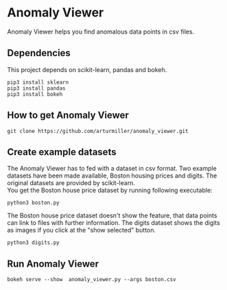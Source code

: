 # Anomaly Viewer
Anomaly Viewer helps you find anomalous data points in csv files.

## Dependencies
This project depends on scikit-learn, pandas and bokeh.
```batch
pip3 install sklearn
pip3 install pandas
pip3 install bokeh
```

## How to get Anomaly Viewer
```batch
git clone https://github.com/arturmiller/anomaly_viewer.git
```

## Create example datasets
The Anomaly Viewer has to fed with a dataset in csv format. Two example datasets have been made available, Boston housing prices and digits. The original datasets are provided by scikit-learn.  
You get the Boston house price dataset by running following executable:

```batch
python3 boston.py
```

The Boston house price dataset doesn't show the feature, that data points can link to files with further information. The digits dataset shows the digits as images if you click at the "show selected" button.

```batch
python3 digits.py
```

## Run Anomaly Viewer
```batch
bokeh serve --show  anomaly_viewer.py --args boston.csv
```
